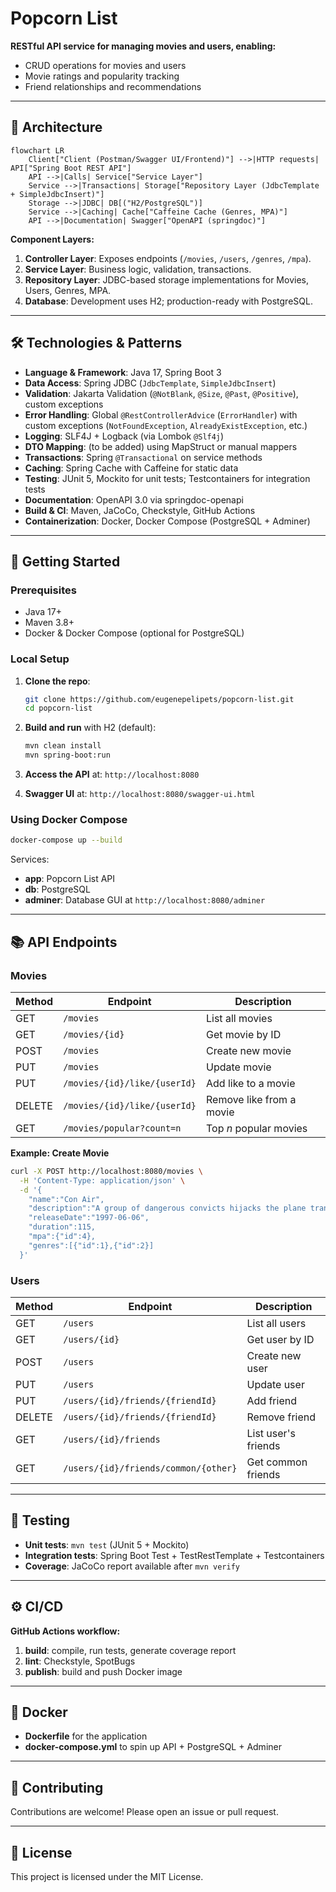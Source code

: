 # Popcorn List

**RESTful API service for managing movies and users, enabling:**

* CRUD operations for movies and users
* Movie ratings and popularity tracking
* Friend relationships and recommendations

---

## 📐 Architecture

```mermaid
flowchart LR
    Client["Client (Postman/Swagger UI/Frontend)"] -->|HTTP requests| API["Spring Boot REST API"]
    API -->|Calls| Service["Service Layer"]
    Service -->|Transactions| Storage["Repository Layer (JdbcTemplate + SimpleJdbcInsert)"]
    Storage -->|JDBC| DB[("H2/PostgreSQL")]
    Service -->|Caching| Cache["Caffeine Cache (Genres, MPA)"]
    API -->|Documentation| Swagger["OpenAPI (springdoc)"]
```

**Component Layers:**

1. **Controller Layer**: Exposes endpoints (`/movies`, `/users`, `/genres`, `/mpa`).
2. **Service Layer**: Business logic, validation, transactions.
3. **Repository Layer**: JDBC-based storage implementations for Movies, Users, Genres, MPA.
4. **Database**: Development uses H2; production-ready with PostgreSQL.

---

## 🛠 Technologies & Patterns

* **Language & Framework**: Java 17, Spring Boot 3
* **Data Access**: Spring JDBC (`JdbcTemplate`, `SimpleJdbcInsert`)
* **Validation**: Jakarta Validation (`@NotBlank`, `@Size`, `@Past`, `@Positive`), custom exceptions
* **Error Handling**: Global `@RestControllerAdvice` (`ErrorHandler`) with custom exceptions (`NotFoundException`, `AlreadyExistException`, etc.)
* **Logging**: SLF4J + Logback (via Lombok `@Slf4j`)
* **DTO Mapping**: (to be added) using MapStruct or manual mappers
* **Transactions**: Spring `@Transactional` on service methods
* **Caching**: Spring Cache with Caffeine for static data
* **Testing**: JUnit 5, Mockito for unit tests; Testcontainers for integration tests
* **Documentation**: OpenAPI 3.0 via springdoc-openapi
* **Build & CI**: Maven, JaCoCo, Checkstyle, GitHub Actions
* **Containerization**: Docker, Docker Compose (PostgreSQL + Adminer)

---

## 🚀 Getting Started

### Prerequisites

* Java 17+
* Maven 3.8+
* Docker & Docker Compose (optional for PostgreSQL)

### Local Setup

1. **Clone the repo**:

   ```bash
   git clone https://github.com/eugenepelipets/popcorn-list.git
   cd popcorn-list
   ```
2. **Build and run** with H2 (default):

   ```bash
   mvn clean install
   mvn spring-boot:run
   ```
3. **Access the API** at: `http://localhost:8080`
4. **Swagger UI** at: `http://localhost:8080/swagger-ui.html`

### Using Docker Compose

```bash
docker-compose up --build
```

Services:

* **app**: Popcorn List API
* **db**: PostgreSQL
* **adminer**: Database GUI at `http://localhost:8080/adminer`

---

## 📚 API Endpoints

### Movies

| Method | Endpoint                     | Description              |
| ------ | ---------------------------- | ------------------------ |
| GET    | `/movies`                    | List all movies          |
| GET    | `/movies/{id}`               | Get movie by ID          |
| POST   | `/movies`                    | Create new movie         |
| PUT    | `/movies`                    | Update movie             |
| PUT    | `/movies/{id}/like/{userId}` | Add like to a movie      |
| DELETE | `/movies/{id}/like/{userId}` | Remove like from a movie |
| GET    | `/movies/popular?count=n`    | Top *n* popular movies   |

**Example: Create Movie**

```bash
curl -X POST http://localhost:8080/movies \
  -H 'Content-Type: application/json' \
  -d '{
    "name":"Con Air",
    "description":"A group of dangerous convicts hijacks the plane transporting them, and a former US Ranger tries to stop them.",
    "releaseDate":"1997-06-06",
    "duration":115,
    "mpa":{"id":4},
    "genres":[{"id":1},{"id":2}]
  }'
```

### Users

| Method | Endpoint                             | Description         |
| ------ | ------------------------------------ | ------------------- |
| GET    | `/users`                             | List all users      |
| GET    | `/users/{id}`                        | Get user by ID      |
| POST   | `/users`                             | Create new user     |
| PUT    | `/users`                             | Update user         |
| PUT    | `/users/{id}/friends/{friendId}`     | Add friend          |
| DELETE | `/users/{id}/friends/{friendId}`     | Remove friend       |
| GET    | `/users/{id}/friends`                | List user's friends |
| GET    | `/users/{id}/friends/common/{other}` | Get common friends  |

---

## 🧪 Testing

* **Unit tests**: `mvn test` (JUnit 5 + Mockito)
* **Integration tests**: Spring Boot Test + TestRestTemplate + Testcontainers
* **Coverage**: JaCoCo report available after `mvn verify`

---

## ⚙️ CI/CD

**GitHub Actions workflow:**

1. **build**: compile, run tests, generate coverage report
2. **lint**: Checkstyle, SpotBugs
3. **publish**: build and push Docker image

---

## 🐳 Docker

* **Dockerfile** for the application
* **docker-compose.yml** to spin up API + PostgreSQL + Adminer

---

## 🤝 Contributing

Contributions are welcome! Please open an issue or pull request.

---

## 📝 License

This project is licensed under the MIT License.
